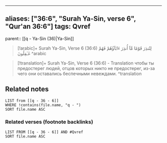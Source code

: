 
---
aliases: ["36:6", "Surah Ya-Sin, verse 6", "Qur'an 36:6"]
tags: Qvref
---

parent:: [[q - Ya-Sin (36)|Ya-Sin]]

> [!arabic]+ Surah Ya-Sin, Verse 6 (36:6)
> <span class="quran-arabic">لِتُنذِرَ قَوْمًا مَّآ أُنذِرَ ءَابَآؤُهُمْ فَهُمْ غَـٰفِلُونَ</span>
^arabic

> [!translation]+ Surah Ya-Sin, Verse 6 (36:6) - Translation
> чтобы ты предостерег людей, отцов которых никто не предостерег, из-за чего они оставались беспечными невеждами.
^translation



## Related notes
```dataview
LIST from [[q - 36 - 6]]
WHERE !contains(file.name, "q - ")
SORT file.name ASC
```

### Related verses (footnote backlinks)
```dataview
LIST FROM [[q - 36 - 6]] AND #Qvref
SORT file.name ASC
```

